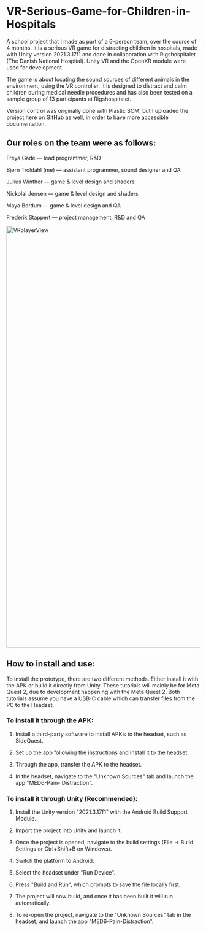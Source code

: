 # VR-Serious-Game-for-Children-in-Hospitals
A school project that I made as part of a 6–person team, over the course of 4 months. 
It is a serious VR game for distracting children in hospitals, made with Unity version 2021.3.17f1 and done in collaboration with Rigshospitalet (The Danish National Hospital). 
Unity VR and the OpenXR module were used for development.

The game is about locating the sound sources of different animals in the environment, using the VR controller. It is designed to distract and calm children during medical needle procedures
and has also been tested on a sample group of 13 participants at Rigshospitalet. 

Version control was originally done with Plastic SCM, but I uploaded the project here on GitHub as well, in order to have more accessible documentation.

## Our roles on the team were as follows:

Freya Gade — lead programmer, R&D

Bjørn Troldahl (me) — assistant programmer, sound designer and QA

Julius Winther — game & level design and shaders

Nickolai Jensen — game & level design and shaders

Maya Bordum — game & level design and QA

Frederik Stappert — project management, R&D and QA

<img src="https://github.com/user-attachments/assets/3d204dc4-9931-4313-8d39-720b0cc749bd" alt="VRplayerView" width="1100">

## How to install and use:

To install the prototype, there are two different methods. Either install it with the APK or
build it directly from Unity. These tutorials will mainly be for Meta Quest 2, due to development happening with the Meta Quest 2. Both tutorials assume you have a USB-C cable
which can transfer files from the PC to the Headset.

### To install it through the APK:
1. Install a third-party software to install APK’s to the headset, such as SideQuest.

2. Set up the app following the instructions and install it to the headset.

3. Through the app, transfer the APK to the headset.

4. In the headset, navigate to the "Unknown Sources" tab and launch the app "MED6-Pain-
Distraction".

### To install it through Unity (Recommended):
1. Install the Unity version "2021.3.17f1" with the Android Build Support Module.

2. Import the project into Unity and launch it.

3. Once the project is opened, navigate to the build settings (File → Build Settings or
Ctrl+Shift+B on Windows).

4. Switch the platform to Android.

5. Select the headset under "Run Device".

6. Press "Build and Run", which prompts to save the file locally first.

7. The project will now build, and once it has been built it will run automatically.

8. To re-open the project, navigate to the "Unknown Sources" tab in the headset, and
launch the app "MED6-Pain-Distraction".
